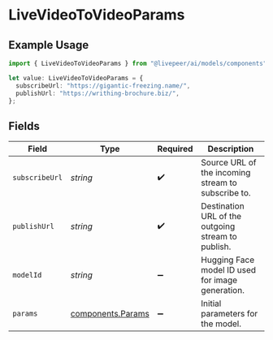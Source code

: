 # LiveVideoToVideoParams

## Example Usage

```typescript
import { LiveVideoToVideoParams } from "@livepeer/ai/models/components";

let value: LiveVideoToVideoParams = {
  subscribeUrl: "https://gigantic-freezing.name/",
  publishUrl: "https://writhing-brochure.biz/",
};
```

## Fields

| Field                                                  | Type                                                   | Required                                               | Description                                            |
| ------------------------------------------------------ | ------------------------------------------------------ | ------------------------------------------------------ | ------------------------------------------------------ |
| `subscribeUrl`                                         | *string*                                               | :heavy_check_mark:                                     | Source URL of the incoming stream to subscribe to.     |
| `publishUrl`                                           | *string*                                               | :heavy_check_mark:                                     | Destination URL of the outgoing stream to publish.     |
| `modelId`                                              | *string*                                               | :heavy_minus_sign:                                     | Hugging Face model ID used for image generation.       |
| `params`                                               | [components.Params](../../models/components/params.md) | :heavy_minus_sign:                                     | Initial parameters for the model.                      |